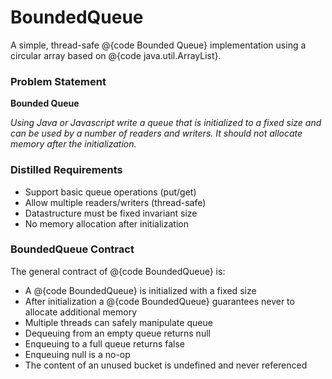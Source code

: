 BoundedQueue
============

A simple, thread-safe @{code Bounded Queue} implementation using a
circular array based on @{code java.util.ArrayList}.


### Problem Statement

<b>Bounded Queue</b>

*Using Java or Javascript write a queue that is initialized to a fixed
size and can be used by a number of readers and writers. It should not
allocate memory after the initialization.*


### Distilled Requirements


* Support basic queue operations (put/get)
* Allow multiple readers/writers (thread-safe)
* Datastructure must be fixed invariant size
* No memory allocation after initialization


### BoundedQueue Contract

  <p>
  The general contract of @{code BoundedQueue} is:
 <ul>
 <li> A @{code BoundedQueue} is initialized with a fixed size</li>
 <li> After initialization a @{code BoundedQueue} guarantees never to allocate additional memory</li>
 <li> Multiple threads can safely manipulate queue</li>
 <li> Dequeuing from an empty queue returns null</li>
 <li> Enqueuing to a full queue returns false</li>
 <li> Enqueuing null is a no-op</li>
 <li> The content of an unused bucket is undefined and never referenced</li>
</ul>


